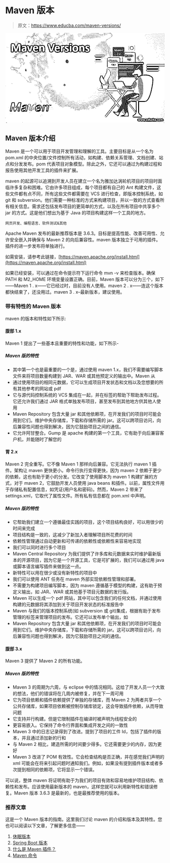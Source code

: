 # Maven 版本

> 原文：<https://www.educba.com/maven-versions/>

![maven versions](img/0cdc8828ae255b34a437f637e435cb89.png)



## Maven 版本介绍

Maven 是一个可以用于项目开发管理和理解的工具。主要目标是从一个名为 pom.xml 的中央位置/文件控制所有活动，如构建、依赖关系管理、文档创建、站点和分发发布。pom 代表项目对象模型。除此之外，它还可以通过为构建过程和报告使用其他开发工具的插件来扩展。

maven 的起源可以追溯到开发人员在建立一个名为雅加达涡轮机项目的项目时面临许多复杂和困难。它由许多项目组成，每个项目都有自己的 Ant 构建文件，这些文件都有点不同，所有这些文件都需要在 VCS 进行检查，即版本控制系统，如 git 和 subversion。他们需要一种标准的方式来构建项目，并以一致的方式查看所有相关信息。需求还包括发布项目的更简单的方式，以及在所有项目中共享多个 jar 的方式。这是他们想出为基于 Java 的项目构建这样一个工具的地方。

<small>网页开发、编程语言、软件测试&其他</small>

Apache Maven 发布的最新推荐版本是 3.6.3。目标是提高性能、改善可用性、允许安全嵌入并确保与 Maven 2 的向后兼容性。maven 版本独立于可用的插件。插件的进一步发布将单独进行。

如需安装，请参考此链接，[https://maven.apache.org/install.html](https://maven.apache.org/install.html)

如果已经安装，可以通过在命令提示符下运行命令 mvn -v 来检查版本。确保 PATH 和 M2_HOME 环境变量设置正确。目前，Maven 版本可以分为三个，如下——Maven 1 . x——它已经过时，目前没有人使用。maven 2 . x——连这个版本都快结束了，还没用过。maven 3 . x–最新版本，建议使用。

### 带有特性的 Maven 版本

maven 的版本和特性如下所示:

#### 腹部 1.x

Maven 1 提出了一些基本且重要的特性和功能，如下所示-

##### Maven 版的特性

*   其中第一个也是最重要的一个是，通过使用 maven 1.x，我们不需要编写脚本文件来将项目数量构建到 JAR、WAR 或其他预定义的输出中。Maven 从
*   通过使用项目的相同元数据，它可以生成项目开发状态和文档以及您想要的所有其他参考的网站或 pdf
*   它与源代码控制系统的 VCS 集成在一起，并在标签的帮助下帮助发布过程。它还允许我们通过 JAR 格式单独发布项目，甚至发布到其他地方供其他人使用
*   Maven Repository 包含大量 jar 和其他依赖项，在开发我们的项目时可能会用到它们。维护中央存储库，下载和存储所需的 jar。这可以跨项目访问，向后兼容性问题也得到解决，因为它鼓励项目之间的通信。
*   它允许阿甘整合。Gump 是 apache 构建的第一个工具，它有助于向后兼容客户机，并能随时了解您的

#### 胃 2.x

Maven 2 完全重写。它不像 Maven 1 那样向后兼容。它无法执行 maven 1 插件。架构让 maven 更快更小。命令行执行变得更快，因为 maven 2 依赖于更少的依赖，这也有助于更小的分发。它改变了使用脚本为 maven 1 构建扩展的方式，对于 maven 2，它鼓励开发人员使用 java beans 和插件。以前，属性文件用于存储私有配置信息，如凭证(用户名和密码)。然而，Maven 2 带来了 settings.xml，它取代了属性文件。所有私有信息都在 pom.xml 中声明。

##### Maven 版的特性

*   它帮助我们建立一个遵循最佳实践的项目，这个项目结构良好，可以用很少的时间来完成
*   项目结构是一致的，这减少了新加入者理解项目所花费的时间
*   依赖性管理通过自动更新和可传递的依赖性或依赖性来容易地实现
*   我们可以同时进行多个项目
*   Maven Central Repository 为我们提供了许多库和元数据来实时维护最新版本的开源项目，因为它是一个开源工具，它是可扩展的，我们可以通过用 java 或脚本语言编写插件来做到这一点。
*   新特性可以用在很少或没有新特性的项目中
*   我们可以使用 ANT 任务在 maven 外部实现依赖性管理和部署。
*   不需要为构建项目编写脚本，因为 maven 遵循基于模型的构建，这有助于预定义输出，如 JAR、WAR 或其他基于项目元数据的发行版。
*   Maven 可以生成一个 pdf 网站，其中可以包含我们的任何文档，并通过使用构建的元数据将其添加到关于项目开发状态的标准报告中
*   Maven 与我们的版本控制系统(如 subversion 或 git)集成，根据有助于发布管理的标签来管理项目的发布。它还可以发布单个输出，如
*   Maven Repository 包含大量 jar 和其他依赖项，在开发我们的项目时可能会用到它们。维护中央存储库，下载和存储所需的 jar。这可以跨项目访问，向后兼容性问题也得到解决，因为它鼓励项目之间的通信。

#### 腹部 3.x

Maven 3 提供了 Maven 2 的所有功能。

##### Maven 版的特性

*   Maven 3 的周期为六周，与 eclipse 中的情况相同。这给了开发人员一个大致的想法，他们的错误将在几周内被修复，并在下一周可用
*   它为项目依赖和插件依赖提供了单独的存储库，而 Maven 2 为两者共享一个公共存储库，如果项目依赖被控制存储库锁定，这会导致插件依赖，从而导致问题
*   它支持并行构建。但是它限制插件在编译时被声明为线程安全的
*   更容易嵌入。它保持了命令行界面和集成开发之间的一致性
*   Maven 3 中的日志记录得到了改进。提到了项目的工件 Id，包括了插件的版本，并且通过添加新的行和
*   与 Maven 2 相比，建造所需的时间要少得多。它还需要更少的内存，因为更好
*   Maven 3 改进了 POM 有效性。它会检查结构是否正确，并在感觉我们声明的 xml 可能会在将来引起问题时通知我们。例如，如果没有提到插件版本或者多次提到相同的依赖项，它将显示一个错误。

可以说，整体 maven 将证明有助于为我们的项目有效和容易地维护项目结构、依赖性和发布。应该使用最新版本的 maven，这样您就可以利用新特性和错误修复。Maven 版本 3.6.3 是最新的，也是最推荐使用的版本。

### 推荐文章

这是一个 Maven 版本的指南。这里我们讨论 maven 的介绍和版本及其特性。您也可以阅读以下文章，了解更多信息——

1.  [休眠版本](https://www.educba.com/hibernate-versions/)
2.  [Spring Boot 版本](https://www.educba.com/spring-boot-versions/)
3.  [什么是 Maven 插件？](https://www.educba.com/what-is-maven-plugins/)
4.  [Maven 命令](https://www.educba.com/maven-commands/)